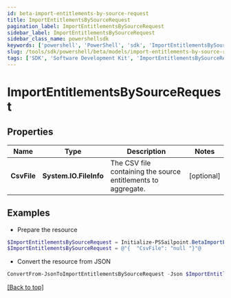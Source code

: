 ```yaml
---
id: beta-import-entitlements-by-source-request
title: ImportEntitlementsBySourceRequest
pagination_label: ImportEntitlementsBySourceRequest
sidebar_label: ImportEntitlementsBySourceRequest
sidebar_class_name: powershellsdk
keywords: ['powershell', 'PowerShell', 'sdk', 'ImportEntitlementsBySourceRequest', 'BetaImportEntitlementsBySourceRequest'] 
slug: /tools/sdk/powershell/beta/models/import-entitlements-by-source-request
tags: ['SDK', 'Software Development Kit', 'ImportEntitlementsBySourceRequest', 'BetaImportEntitlementsBySourceRequest']
---
```



# ImportEntitlementsBySourceRequest

## Properties

Name | Type | Description | Notes
------------ | ------------- | ------------- | -------------
**CsvFile** | **System.IO.FileInfo** | The CSV file containing the source entitlements to aggregate. | [optional] 

## Examples

- Prepare the resource
```powershell
$ImportEntitlementsBySourceRequest = Initialize-PSSailpoint.BetaImportEntitlementsBySourceRequest  -CsvFile null
$ImportEntitlementsBySourceRequest = @"{  "CsvFile": "null "}"@
```

- Convert the resource from JSON
```powershell
ConvertFrom-JsonToImportEntitlementsBySourceRequest -Json $ImportEntitlementsBySourceRequest
```


[[Back to top]](#) 

